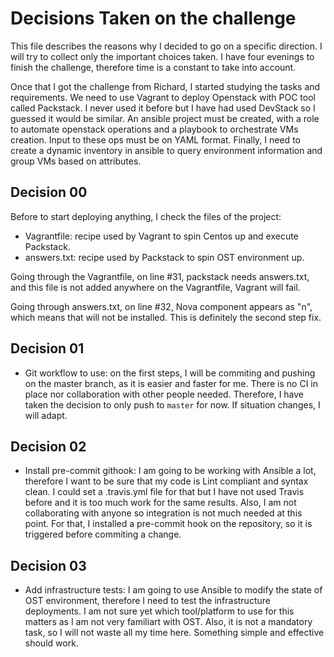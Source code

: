 # Decisions Taken on the challenge
This file describes the reasons why I decided to go on a specific direction.
I will try to collect only the important choices taken. I have four evenings
to finish the challenge, therefore time is a constant to take into account.


Once that I got the challenge from Richard, I started studying the tasks and
requirements. We need to use Vagrant to deploy Openstack with POC tool called
Packstack. I never used it before but I have had used DevStack so I guessed
it would be similar. 
An ansible project must be created, with a role to automate openstack 
operations and a playbook to orchestrate VMs creation. Input to these ops must
be on YAML format.
Finally, I need to create a dynamic inventory in ansible to query environment
information and group VMs based on attributes.

## Decision 00
Before to start deploying anything, I check the files of the project:
 - Vagrantfile: recipe used by Vagrant to spin Centos up and execute Packstack.
 - answers.txt: recipe used by Packstack to spin OST environment up.

Going through the Vagrantfile, on line #31, packstack needs answers.txt, and 
this file is not added anywhere on the Vagrantfile, Vagrant will fail.

Going through answers.txt, on line #32, Nova component appears as "n", which
means that will not be installed. This is definitely the second step fix.

## Decision 01
 * Git workflow to use: on the first steps, I will be commiting and pushing
on the master branch, as it is easier and faster for me. There is no CI in
place nor collaboration with other people needed. Therefore, I have taken
the decision to only push to `master` for now. If situation changes, I will
adapt.

## Decision 02
 * Install pre-commit githook: I am going to be working with Ansible a lot, 
therefore I want to be sure that my code is Lint compliant and syntax clean. 
I could set a .travis.yml file for that but I have not used Travis before and
it is too much work for the same results. Also, I am not collaborating with
anyone so integration is not much needed at this point.
For that, I installed a pre-commit hook on the repository, so it is triggered 
before commiting a change. 

## Decision 03
 * Add infrastructure tests: I am going to use Ansible to modify the state
of OST environment, therefore I need to test the infrastructure deployments.
I am not sure yet which tool/platform to use for this matters as I am not very
familiart with OST. Also, it is not a mandatory task, so I will not waste all 
my time here. Something simple and effective should work.

